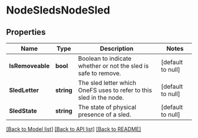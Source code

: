 # NodeSledsNodeSled

## Properties
Name | Type | Description | Notes
------------ | ------------- | ------------- | -------------
**IsRemoveable** | **bool** | Boolean to indicate whether or not the sled is safe to remove. | [default to null]
**SledLetter** | **string** | The sled letter which OneFS uses to refer to this sled in the node. | [default to null]
**SledState** | **string** | The state of physical presence of a sled. | [default to null]

[[Back to Model list]](../README.md#documentation-for-models) [[Back to API list]](../README.md#documentation-for-api-endpoints) [[Back to README]](../README.md)


